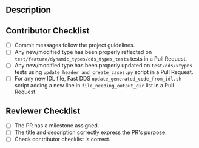 <!-- Provide a general summary of your changes in the Title above -->
<!-- It must be meaningful and coherent with the changes -->

<!--
    If this PR is still a Work in Progress [WIP], please open it as DRAFT.
    Please consider if any label should be added to this PR.
-->

## Description
<!--
    Describe changes in detail.
    This includes depicting the context, use case or current behavior and describe the proposed changes.
-->

## Contributor Checklist
- [ ] Commit messages follow the project guidelines. <!-- External contributors should sign the DCO. Fast DDS developers must also refer to the internal Redmine task. -->
- [ ] Any new/modified type has been properly reflected on `test/feature/dynamic_types/dds_types_tests` tests in a Pull Request. <!-- It is mandatory to test new/modified tests with the Dynamic Type API -->
- [ ] Any new/modified type has been properly updated on `test/dds/xtypes` tests using `update_header_and_create_cases.py` script in a Pull Request. <!-- It is mandatory to update the test source code using the script -->
- [ ] For any new IDL file, Fast DDS `update_generated_code_from_idl.sh` script adding a new line in `file_needing_output_dir` list in a Pull Request. <!-- It is mandatory to generate always the code for new IDL files -->

## Reviewer Checklist
- [ ] The PR has a milestone assigned.
- [ ] The title and description correctly express the PR's purpose.
- [ ] Check contributor checklist is correct.
